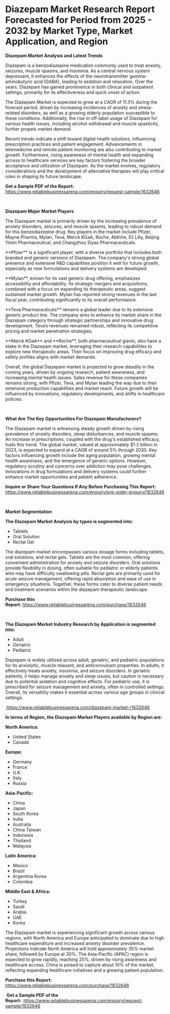 <p><h1>Diazepam Market Research Report Forecasted for Period from 2025 -  2032 by Market Type, Market Application, and Region</h1></p><p><strong>Diazepam Market Analysis and Latest Trends</strong></p>
<p><p>Diazepam is a benzodiazepine medication commonly used to treat anxiety, seizures, muscle spasms, and insomnia. As a central nervous system depressant, it enhances the effects of the neurotransmitter gamma-aminobutyric acid (GABA), leading to sedation and relaxation. Over the years, Diazepam has gained prominence in both clinical and outpatient settings, primarily for its effectiveness and quick onset of action.</p><p>The Diazepam Market is expected to grow at a CAGR of 11.3% during the forecast period, driven by increasing incidences of anxiety and stress-related disorders, as well as a growing elderly population susceptible to these conditions. Additionally, the rise in off-label usage of Diazepam for various health issues, including alcohol withdrawal and muscle spasticity, further propels market demand.</p><p>Recent trends indicate a shift toward digital health solutions, influencing prescription practices and patient engagement. Advancements in telemedicine and remote patient monitoring are also contributing to market growth. Furthermore, rising awareness of mental health and expanding access to healthcare services are key factors fostering the broader acceptance and utilization of Diazepam. As the market evolves, regulatory considerations and the development of alternative therapies will play critical roles in shaping its future landscape.</p></p>
<p><strong>Get a Sample PDF of the Report:&nbsp;</strong> <a href="https://www.reliablebusinessarena.com/enquiry/request-sample/1632646?utm_campaign=3257&utm_medium=2&utm_source=Github&utm_content=ia&utm_term=19042025&utm_id=diazepam">https://www.reliablebusinessarena.com/enquiry/request-sample/1632646</a></p>
<p>&nbsp;</p>
<p><strong>Diazepam Major Market Players</strong></p>
<p><p>The Diazepam market is primarily driven by the increasing prevalence of anxiety disorders, seizures, and muscle spasms, leading to robust demand for this benzodiazepine drug. Key players in the market include Pfizer, Mayne Pharma, Mylan, Teva, Merck KGaA, Roche, AbbVie, Eli Lilly, Beijing Yimin Pharmaceutical, and Changzhou Siyao Pharmaceuticals.</p><p>**Pfizer** is a significant player, with a diverse portfolio that includes both branded and generic versions of Diazepam. The company's strong global presence and extensive R&D capabilities position it well for future growth, especially as new formulations and delivery systems are developed.</p><p>**Mylan**, known for its vast generic drug offering, emphasizes accessibility and affordability. Its strategic mergers and acquisitions, combined with a focus on expanding its therapeutic areas, suggest sustained market growth. Mylan has reported strong revenues in the last fiscal year, contributing significantly to its overall performance.</p><p>**Teva Pharmaceuticals** remains a global leader due to its extensive generic product line. The company aims to enhance its market share in the Diazepam category through strategic partnerships and innovative drug development. Teva’s revenues remained robust, reflecting its competitive pricing and market penetration strategies.</p><p>**Merck KGaA** and **Roche**, both pharmaceutical giants, also have a stake in the Diazepam market, leveraging their research capabilities to explore new therapeutic areas. Their focus on improving drug efficacy and safety profiles aligns with market demands.</p><p>Overall, the global Diazepam market is projected to grow steadily in the coming years, driven by ongoing research, patient awareness, and increasing mental health issues. Sales revenue for these companies remains strong, with Pfizer, Teva, and Mylan leading the way due to their extensive production capabilities and market reach. Future growth will be influenced by innovations, regulatory developments, and shifts in healthcare policies.</p></p>
<p>&nbsp;</p>
<p><strong>What Are The Key Opportunities For Diazepam Manufacturers?</strong></p>
<p><p>The Diazepam market is witnessing steady growth driven by rising prevalence of anxiety disorders, sleep disturbances, and muscle spasms. An increase in prescriptions, coupled with the drug's established efficacy, fuels this trend. The global market, valued at approximately $1.2 billion in 2023, is expected to expand at a CAGR of around 5% through 2030. Key factors influencing growth include the aging population, growing mental health awareness, and the emergence of generic options. However, regulatory scrutiny and concerns over addiction may pose challenges. Innovations in drug formulations and delivery systems could further enhance market opportunities and patient adherence.</p></p>
<p><strong>Inquire or Share Your Questions If Any Before Purchasing This Report:</strong> <a href="https://www.reliablebusinessarena.com/enquiry/pre-order-enquiry/1632646?utm_campaign=3257&utm_medium=2&utm_source=Github&utm_content=ia&utm_term=19042025&utm_id=diazepam">https://www.reliablebusinessarena.com/enquiry/pre-order-enquiry/1632646</a></p>
<p>&nbsp;</p>
<p><strong>Market Segmentation</strong></p>
<p><strong>The Diazepam Market Analysis by types is segmented into:</strong></p>
<p><ul><li>Tablets</li><li>Oral Solution</li><li>Rectal Gel</li></ul></p>
<p><p>The diazepam market encompasses various dosage forms including tablets, oral solutions, and rectal gels. Tablets are the most common, offering convenient administration for anxiety and seizure disorders. Oral solutions provide flexibility in dosing, often suitable for pediatric or elderly patients who may have difficulty swallowing pills. Rectal gels are primarily used for acute seizure management, offering rapid absorption and ease of use in emergency situations. Together, these forms cater to diverse patient needs and treatment scenarios within the diazepam therapeutic landscape.</p></p>
<p><strong>Purchase this Report:&nbsp;</strong><a href="https://www.reliablebusinessarena.com/purchase/1632646?utm_campaign=3257&utm_medium=2&utm_source=Github&utm_content=ia&utm_term=19042025&utm_id=diazepam">https://www.reliablebusinessarena.com/purchase/1632646</a></p>
<p>&nbsp;</p>
<p><strong>The Diazepam Market Industry Research by Application is segmented into:</strong></p>
<p><ul><li>Adult</li><li>Geriatric</li><li>Pediatric</li></ul></p>
<p><p>Diazepam is widely utilized across adult, geriatric, and pediatric populations for its anxiolytic, muscle relaxant, and anticonvulsant properties. In adults, it effectively treats anxiety, insomnia, and seizure disorders. In geriatric patients, it helps manage anxiety and sleep issues, but caution is necessary due to potential sedation and cognitive effects. For pediatric use, it is prescribed for seizure management and anxiety, often in controlled settings. Overall, its versatility makes it essential across various age groups in clinical settings.</p></p>
<p><a href="https://www.reliablebusinessarena.com/diazepam-market-r1632646?utm_campaign=3257&utm_medium=2&utm_source=Github&utm_content=ia&utm_term=19042025&utm_id=diazepam">&nbsp;https://www.reliablebusinessarena.com/diazepam-market-r1632646</a></p>
<p><strong>In terms of Region, the Diazepam Market Players available by Region are:</strong></p>
<p>
    <p> <strong> North America: </strong>
        <ul>
            <li>United States</li>
            <li>Canada</li>
        </ul>
        </p> 
    <p> <strong> Europe: </strong>
        <ul>
            <li>Germany</li>
            <li>France</li>
            <li>U.K.</li>
            <li>Italy</li>
            <li>Russia</li>
        </ul>
        </p> 
    <p> <strong> Asia-Pacific: </strong>
        <ul>
            <li>China</li>
            <li>Japan</li>
            <li>South Korea</li>
            <li>India</li>
            <li>Australia</li>
            <li>China Taiwan</li>
            <li>Indonesia</li>
            <li>Thailand</li>
            <li>Malaysia</li>
        </ul>
        </p> 
    <p> <strong> Latin America: </strong>
        <ul>
            <li>Mexico</li>
            <li>Brazil</li>
            <li>Argentina Korea</li>
            <li>Colombia</li>
        </ul>
        </p> 
    <p> <strong> Middle East & Africa: </strong>
        <ul>
            <li>Turkey</li>
            <li>Saudi</li>
            <li>Arabia</li>
            <li>UAE</li>
            <li>Korea</li>
        </ul>
    </p>
    </p>
<p><p>The Diazepam market is experiencing significant growth across various regions, with North America and Europe anticipated to dominate due to high healthcare expenditure and increased anxiety disorder prevalence. Projections indicate North America will hold approximately 35% market share, followed by Europe at 30%. The Asia-Pacific (APAC) region is expected to grow rapidly, reaching 25%, driven by rising awareness and healthcare access. China is poised to capture about 10% of the market, reflecting expanding healthcare initiatives and a growing patient population.</p></p>
<p><strong>Purchase this Report: </strong><a href="https://www.reliablebusinessarena.com/purchase/1632646?utm_campaign=3257&utm_medium=2&utm_source=Github&utm_content=ia&utm_term=19042025&utm_id=diazepam">https://www.reliablebusinessarena.com/purchase/1632646</a></p>
<p>&nbsp;<strong>Get a Sample PDF of the Report:&nbsp;&nbsp;</strong><a href="https://www.reliablebusinessarena.com/enquiry/request-sample/1632646?utm_campaign=3257&utm_medium=2&utm_source=Github&utm_content=ia&utm_term=19042025&utm_id=diazepam">https://www.reliablebusinessarena.com/enquiry/request-sample/1632646</a></p>
<p><strong></strong></p>
<p><p></p><p></p><p></p></p>